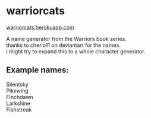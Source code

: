 # warriorcats

[warriorcats.herokuapp.com](http://warriorcats.herokuapp.com)

A name generator from the Warriors book series.  
thanks to cherio11 on deviantart for the names.  
i might try to expand this to a whole character generator.

## Example names:

Silentsky  
Pikewing  
Finchdawn  
Larkshine  
Fishstreak  
